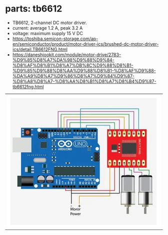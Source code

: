 # parts: tb6612

- TB6612, 2-channel DC motor driver.
- current: average 1.2 A, peak 3.2 A
- voltage: maximum supply 15 V DC
- https://toshiba.semicon-storage.com/ap-en/semiconductor/product/motor-driver-ics/brushed-dc-motor-driver-ics/detail.TB6612FNG.html
- https://daneshjookit.com/module/motor-drive/2783-%D9%85%D8%A7%DA%98%D9%88%D9%84-%D8%AF%D8%B1%D8%A7%DB%8C%D9%88%D8%B1-%D9%85%D9%88%D8%AA%D9%88%D8%B1-%D8%AF%D9%88-%DA%A9%D8%A7%D9%86%D8%A7%D9%84%D9%87-%D8%A8%D8%A7-%D8%AA%D8%B1%D8%A7%D8%B4%D9%87-tb6612fng.html

|   |
| --- |
| ![image](https://github.com/kamangir/assets2/raw/main/bluer-sbc/parts/tb6612.jpg?raw=true) |
